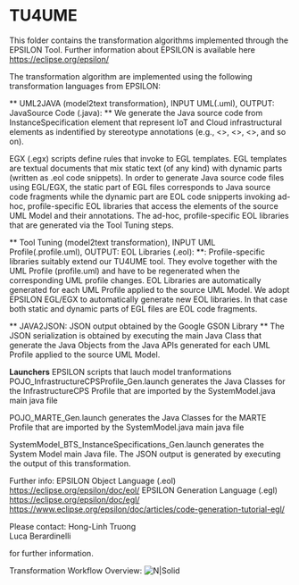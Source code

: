 # TU4UME

This folder contains the transformation algorithms implemented through the EPSILON Tool.
Further information about EPSILON is available here https://eclipse.org/epsilon/

The transformation algorithm are implemented using the following transformation languages from EPSILON:

** UML2JAVA (model2text transformation), INPUT UML(.uml), OUTPUT: JavaSource Code (.java): **
We generate the Java source code from  InstanceSpecification element that represent IoT and Cloud infrastructural elements as indentified by stereotype annotations (e.g., <<CloudService>>, <<VirtualSensor>>, <<Actuator>>, and so on).

EGX (.egx) scripts define rules that invoke to EGL templates. EGL templates are textual documents that mix static text (of any kind) with dynamic parts (written as .eol code snippets). In order to generate Java source code files using EGL/EGX, the static part of EGL files corresponds to Java source code fragments while the dynamic part are EOL code snipperts invoking ad-hoc, profile-specific EOL libraries that access the elements of the source UML Model and their annotations.
The ad-hoc, profile-specific EOL libraries that are generated via the Tool Tuning steps. 

** Tool Tuning (model2text transformation), INPUT UML Profile(.profile.uml), OUTPUT: EOL Libraries (.eol): **: 
Profile-specific libraries suitably extend our TU4UME tool. 
They evolve together with the UML Profile (profile.uml) and have to be regenerated when the corresponding UML profile changes. EOL Libraries are automatically generated for each UML Profile applied to the source UML Model. We adopt EPSILON EGL/EGX to automatically generate new EOL libraries. In that case both static and dynamic parts of EGL files are EOL code fragments.

** JAVA2JSON: JSON output obtained by the Google GSON Library **
The JSON serialization is obtained by executing the main Java Class that generate the Java Objects from the Java APIs generated for each UML Profile applied to the source UML Model.

**Launchers**
EPSILON scripts that lauch model tranformations
POJO_InfrastructureCPSProfile_Gen.launch generates the Java Classes for the InfrastructureCPS Profile that are imported by the SystemModel.java main java file

POJO_MARTE_Gen.launch generates the Java Classes for the MARTE Profile that are imported by the SystemModel.java main java file

SystemModel_BTS_InstanceSpecifications_Gen.launch generates the System Model main Java file. The JSON output is generated by executing the output of this transformation.

Further info:
EPSILON Object Language (.eol) https://eclipse.org/epsilon/doc/eol/ 
EPSILON Generation Language (.egl) https://eclipse.org/epsilon/doc/egl/
https://www.eclipse.org/epsilon/doc/articles/code-generation-tutorial-egl/

Please contact: 
Hong-Linh Truong  
Luca Berardinelli

for further information.

Transformation Workflow Overview:
![N|Solid](https://github.com/tuwiendsg/COMOT4U/blob/master/docs/figures/process.png)



